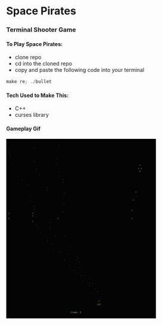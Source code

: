 # Space Pirates
### Terminal Shooter Game


#### To Play Space Pirates:
* clone repo
* cd into the cloned repo 
* copy and paste the following code into your terminal
```javascript
make re; ./bullet
```



#### Tech Used to Make This:
 * C++
 * curses library

#### Gameplay Gif
![screenshot](./gamePlay.gif)